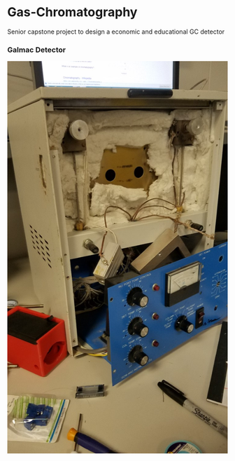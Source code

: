 # Gas-Chromatography
Senior capstone project to design a economic and educational GC detector


### Galmac Detector
![Galmac_Taken_Apart](https://github.com/cgreen18/Gas-Chromatography/blob/master/Galmac.jpg)
